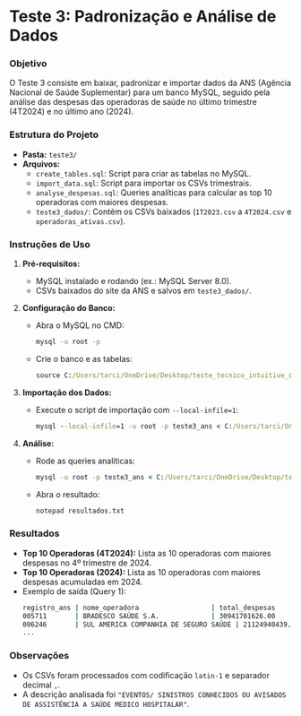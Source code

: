 # Teste 3: Padronização e Análise de Dados

### Objetivo
O Teste 3 consiste em baixar, padronizar e importar dados da ANS (Agência Nacional de Saúde Suplementar) para um banco MySQL, seguido pela análise das despesas das operadoras de saúde no último trimestre (4T2024) e no último ano (2024).

### Estrutura do Projeto
- **Pasta:** `teste3/`
- **Arquivos:**
  - `create_tables.sql`: Script para criar as tabelas no MySQL.
  - `import_data.sql`: Script para importar os CSVs trimestrais.
  - `analyse_despesas.sql`: Queries analíticas para calcular as top 10 operadoras com maiores despesas.
  - `teste3_dados/`: Contém os CSVs baixados (`1T2023.csv` a `4T2024.csv` e `operadoras_ativas.csv`).

### Instruções de Uso
1. **Pré-requisitos:**
   - MySQL instalado e rodando (ex.: MySQL Server 8.0).
   - CSVs baixados do site da ANS e salvos em `teste3_dados/`.

2. **Configuração do Banco:**
   - Abra o MySQL no CMD:
     ```cmd
     mysql -u root -p
     
   - Crie o banco e as tabelas:
     ```cmd
     source C:/Users/tarci/OneDrive/Desktop/teste_tecnico_intuitive_care/teste3/create_tables.sql;
  
3. **Importação dos Dados:**
   - Execute o script de importação com `--local-infile=1`:
     ```cmd
     mysql --local-infile=1 -u root -p teste3_ans < C:/Users/tarci/OneDrive/Desktop/teste_tecnico_intuitive_care/teste3/import_data.sql

4. **Análise:**
   - Rode as queries analíticas:
     ```cmd
     mysql -u root -p teste3_ans < C:/Users/tarci/OneDrive/Desktop/teste_tecnico_intuitive_care/teste3/analyse_despesas.sql > resultados.txt

   - Abra o resultado:
     ```cmd
     notepad resultados.txt


### Resultados
  - **Top 10 Operadoras (4T2024):** Lista as 10 operadoras com maiores despesas no 4º trimestre de 2024.
  - **Top 10 Operadoras (2024):** Lista as 10 operadoras com maiores despesas acumuladas em 2024.
  - Exemplo de saída (Query 1):
    ```cmd
    registro_ans | nome_operadora                  | total_despesas
    005711       | BRADESCO SAÚDE S.A.             | 30941701626.00
    006246       | SUL AMERICA COMPANHIA DE SEGURO SAÚDE | 21124940439.00
    ...


### Observações
- Os CSVs foram processados com codificação `latin-1` e separador decimal `,`.
- A descrição analisada foi `"EVENTOS/ SINISTROS CONHECIDOS OU AVISADOS  DE ASSISTÊNCIA A SAÚDE MEDICO HOSPITALAR"`.
